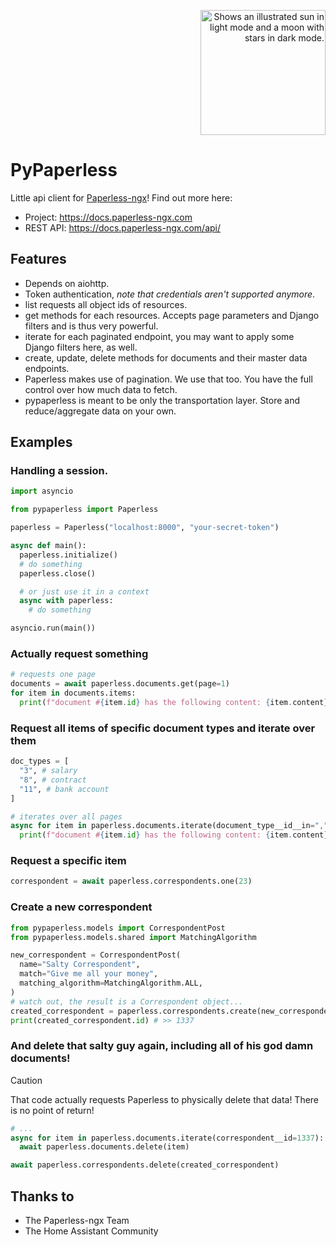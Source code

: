 <p align="right">
  <picture>
    <source media="(prefers-color-scheme: dark)" srcset="https://docs.paperless-ngx.com/assets/logo_full_white.svg#only-dark">
    <source media="(prefers-color-scheme: light)" srcset="https://docs.paperless-ngx.com/assets/logo_full_black.svg#only-light">
    <img width="200" alt="Shows an illustrated sun in light mode and a moon with stars in dark mode." src="https://docs.paperless-ngx.com/assets/logo_full_black.svg#only-light">
  </picture>
</p>

<!-- omit in toc -->

# PyPaperless

Little api client for [Paperless-ngx](https://github.com/paperless-ngx/paperless-ngx)! Find out more here:

* Project: https://docs.paperless-ngx.com
* REST API: https://docs.paperless-ngx.com/api/

## Features

- Depends on aiohttp.
- Token authentication, _note that credentials aren't supported anymore_.
- list requests all object ids of resources.
- get methods for each resources. Accepts page parameters and Django filters and is thus very powerful.
- iterate for each paginated endpoint, you may want to apply some Django filters here, as well.
- create, update, delete methods for documents and their master data endpoints.
- Paperless makes use of pagination. We use that too. You have the full control over how much data to fetch.
- pypaperless is meant to be only the transportation layer. Store and reduce/aggregate data on your own.

## Examples

### Handling a session.

```python
import asyncio

from pypaperless import Paperless

paperless = Paperless("localhost:8000", "your-secret-token")

async def main():
  paperless.initialize()
  # do something
  paperless.close()

  # or just use it in a context
  async with paperless:
    # do something

asyncio.run(main())
```

### Actually request something

```python
# requests one page
documents = await paperless.documents.get(page=1)
for item in documents.items:
  print(f"document #{item.id} has the following content: {item.content}")
```

### Request all items of specific document types and iterate over them
```python
doc_types = [
  "3", # salary
  "8", # contract
  "11", # bank account
]

# iterates over all pages
async for item in paperless.documents.iterate(document_type__id__in=",".join(doc_types)):
  print(f"document #{item.id} has the following content: {item.content}")
```

### Request a specific item
```python
correspondent = await paperless.correspondents.one(23)
```

### Create a new correspondent
```python
from pypaperless.models import CorrespondentPost
from pypaperless.models.shared import MatchingAlgorithm

new_correspondent = CorrespondentPost(
  name="Salty Correspondent",
  match="Give me all your money",
  matching_algorithm=MatchingAlgorithm.ALL,
)
# watch out, the result is a Correspondent object...
created_correspondent = paperless.correspondents.create(new_correspondent)
print(created_correspondent.id) # >> 1337
```

### And delete that salty guy again, including all of his god damn documents!

> [!CAUTION]
> That code actually requests Paperless to physically delete that data! There is no point of return!
> ```python
> # ...
> async for item in paperless.documents.iterate(correspondent__id=1337):
>   await paperless.documents.delete(item)
>
> await paperless.correspondents.delete(created_correspondent)
> ```

## Thanks to

* The Paperless-ngx Team
* The Home Assistant Community
